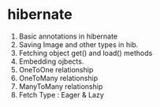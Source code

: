 # hibernate
1. Basic annotations in hibernate
2. Saving Image and other types in hib.
3. Fetching object get() and load() methods
4. Embedding ojbects.
5. OneToOne relationship
6. OneToMany relationship
7. ManyToMany relationship
8. Fetch Type : Eager & Lazy
